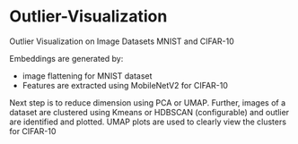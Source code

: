 # Outlier-Visualization
Outlier Visualization on Image Datasets MNIST and CIFAR-10

Embeddings are generated by:
* image flattening for MNIST dataset 
* Features are extracted using MobileNetV2 for CIFAR-10

Next step is to reduce dimension using PCA or UMAP. 
Further, images of a dataset are clustered using Kmeans or HDBSCAN (configurable) and outlier are identified and plotted.
UMAP plots are used to clearly view the clusters for CIFAR-10

